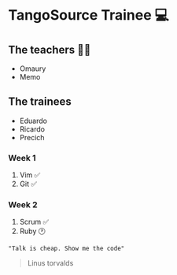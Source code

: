 # TangoSource Trainee 💻

## The teachers 👨‍🏫

- Omaury
- Memo 

## The trainees

- Eduardo
- Ricardo
- Precich

### Week 1

1. Vim ✅
2. Git ✅

### Week 2

1. Scrum ✅
2. Ruby 🕐

`"Talk is cheap. Show me the code"`
> Linus torvalds
